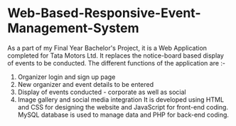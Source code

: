 # Web-Based-Responsive-Event-Management-System
As a part of my Final Year Bachelor's Project, it is a Web Application completed for Tata Motors Ltd. It replaces the notice-board based display of events to be conducted. The different functions of the application are :-
1. Organizer login and sign up page
2. New organizer and event details to be entered
3. Display of events conducted - corporate as well as social
4. Image gallery and social media integration
It is developed using HTML and CSS for designing the website and JavaScript for front-end coding. MySQL database is used to manage data and PHP for back-end coding.
